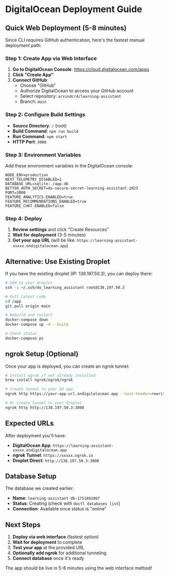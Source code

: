 # DigitalOcean Deployment Guide

## Quick Web Deployment (5-8 minutes)

Since CLI requires GitHub authentication, here's the fastest manual deployment path:

### Step 1: Create App via Web Interface

1. **Go to DigitalOcean Console**: https://cloud.digitalocean.com/apps
2. **Click "Create App"**
3. **Connect GitHub**: 
   - Choose "GitHub"
   - Authorize DigitalOcean to access your GitHub account
   - Select repository: `arvindcr4/learning-assistant`
   - Branch: `main`

### Step 2: Configure Build Settings

- **Source Directory**: `/` (root)
- **Build Command**: `npm run build`
- **Run Command**: `npm start`
- **HTTP Port**: `3000`

### Step 3: Environment Variables

Add these environment variables in the DigitalOcean console:

```
NODE_ENV=production
NEXT_TELEMETRY_DISABLED=1
DATABASE_URL=sqlite:./app.db
BETTER_AUTH_SECRET=do-secure-secret-learning-assistant-2025
PORT=3000
FEATURE_ANALYTICS_ENABLED=true
FEATURE_RECOMMENDATIONS_ENABLED=true
FEATURE_CHAT_ENABLED=false
```

### Step 4: Deploy

1. **Review settings** and click "Create Resources"
2. **Wait for deployment** (3-5 minutes)
3. **Get your app URL** (will be like: `https://learning-assistant-xxxxx.ondigitalocean.app`)

## Alternative: Use Existing Droplet

If you have the existing droplet (IP: 138.197.50.3), you can deploy there:

```bash
# SSH to your droplet
ssh -i ~/.ssh/do_learning_assistant root@138.197.50.3

# Pull latest code
cd /app
git pull origin main

# Rebuild and restart
docker-compose down
docker-compose up -d --build

# Check status
docker-compose ps
```

## ngrok Setup (Optional)

Once your app is deployed, you can create an ngrok tunnel:

```bash
# Install ngrok if not already installed
brew install ngrok/ngrok/ngrok

# Create tunnel to your DO app
ngrok http https://your-app-url.ondigitalocean.app --host-header=rewrite

# Or create tunnel to your droplet
ngrok http http://138.197.50.3:3000
```

## Expected URLs

After deployment you'll have:
- **DigitalOcean App**: `https://learning-assistant-xxxxx.ondigitalocean.app`
- **ngrok Tunnel**: `https://xxxxx.ngrok.io`
- **Droplet Direct**: `http://138.197.50.3:3000`

## Database Setup

The database we created earlier:
- **Name**: `learning-assistant-db-1751892867`
- **Status**: Creating (check with `doctl databases list`)
- **Connection**: Available once status is "online"

## Next Steps

1. **Deploy via web interface** (fastest option)
2. **Wait for deployment** to complete
3. **Test your app** at the provided URL
4. **Optionally add ngrok** for additional tunneling
5. **Connect database** once it's ready

The app should be live in 5-8 minutes using the web interface method!